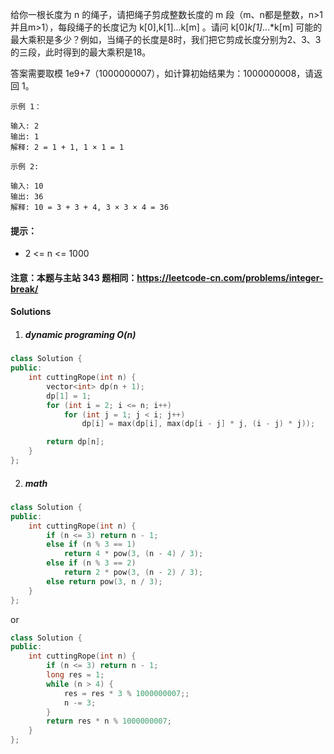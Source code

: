 给你一根长度为 n 的绳子，请把绳子剪成整数长度的 m 段（m、n都是整数，n>1并且m>1），每段绳子的长度记为 k[0],k[1]...k[m] 。请问 k[0]*k[1]*...*k[m] 可能的最大乘积是多少？例如，当绳子的长度是8时，我们把它剪成长度分别为2、3、3的三段，此时得到的最大乘积是18。

答案需要取模 1e9+7（1000000007），如计算初始结果为：1000000008，请返回 1。

 

```
示例 1：

输入: 2
输出: 1
解释: 2 = 1 + 1, 1 × 1 = 1

示例 2:

输入: 10
输出: 36
解释: 10 = 3 + 3 + 4, 3 × 3 × 4 = 36
```

 

#### 提示：

-    2 <= n <= 1000

#### 注意：本题与主站 343 题相同：https://leetcode-cn.com/problems/integer-break/

#### Solutions

1. ##### dynamic programing O(n)

```cpp
class Solution {
public:
    int cuttingRope(int n) {
        vector<int> dp(n + 1);
        dp[1] = 1;
        for (int i = 2; i <= n; i++)
            for (int j = 1; j < i; j++)
                dp[i] = max(dp[i], max(dp[i - j] * j, (i - j) * j));

        return dp[n];
    }
};
```

2. ##### math

```cpp
class Solution {
public:
    int cuttingRope(int n) {
        if (n <= 3) return n - 1;
        else if (n % 3 == 1)
            return 4 * pow(3, (n - 4) / 3);
        else if (n % 3 == 2)
            return 2 * pow(3, (n - 2) / 3);
        else return pow(3, n / 3);
    }
};
```

or

```cpp
class Solution {
public:
    int cuttingRope(int n) {
        if (n <= 3) return n - 1;
        long res = 1;
        while (n > 4) {
            res = res * 3 % 1000000007;;
            n -= 3;
        }
        return res * n % 1000000007;
    }
};
```